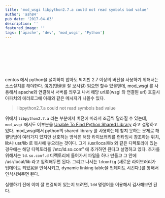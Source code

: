 ```yaml
---
title: 'mod_wsgi libpython2.7.a could not read symbols bad value'
author: 'ash84'
pub_date: '2017-04-03'
description: ''
featured_image: ''
tags: ['apache', 'dev', 'mod_wsgi', 'Python']
---
```


<script async src="//pagead2.googlesyndication.com/pagead/js/adsbygoogle.js"></script>
<!-- 페이지내_긴_배너 -->
<ins class="adsbygoogle"
     style="display:inline-block;width:728px;height:90px"
     data-ad-client="ca-pub-8699046198561974"
     data-ad-slot="5480877276"></ins>
<script>
(adsbygoogle = window.adsbygoogle || []).push({});
</script> 

centos 에서 python을 설치하지 않아도 되지만 2.7 이상의 버전을 사용하기 위해서는 소스설치를 해야한다. [여기](http://ash84.net/2015/02/17/centos-6x-python-27-%EC%97%85%EA%B7%B8%EB%A0%88%EC%9D%B4%EB%93%9C/)(댓글을 잘 보시길) 읽으면 할수 있을텐데, mod_wsgi 를 사용해서 apache와 연결해서 서버를 띄우고 나서 해당 url로(wsgi 와 연결된 url) 호출시 아파치의 에러로그에 아래와 같은 메시지가 나올수 있다.

> libpython2.7.a could not read symbols bad value

위에서 `libpython2.7.a` 라는 부분에서 버전에 따라서 조금씩 달라질 수 있는데, `mod_wsgi` 에서도 이부분을 [Unable To Find Python Shared Library](https://code.google.com/p/modwsgi/wiki/InstallationIssues#Unable_To_Find_Python_Shared_Library) 라고 설명하고 있다. mod_wsgi에서 python의 shared library 를 사용하는데 찾지 못하는 문제로 해결방법이 여러가지 있지만 선호하는 방식은 해당 라이브러리를 런타임시 참조하는 위치, lib나 usr/lib 로 복사해 놓으라는 것이다. 그게 /usr/local/lib 와 같은 디렉토리에 있는 경우에는 해당 디렉토리를 ‘/etc/ld.so.conf’ 에 추가하면 된다고 설명하고 있다. 추가를 위해서는 `ld.so.conf.d` 디렉토리에 들어가서 파일을 하나 만들고 그 안에 /usr/local/lib 라고 입력해두면 된다. 그리고 나서는 `ldconfig` (새로운 라이브러리가 업데이트 되었음을 인식시키고, dynamic linking table을 업데이트 시킨다.)를 통해서 인식시켜주면 된다.

실행하기 전에 이미 잘 연결되어 있는지 보려면, `ldd` 명령어를 이용해서 검사해보면 된다.

<script src="https://gist.github.com/AhnSeongHyun/464345f7024c3d74460d.js"></script>



